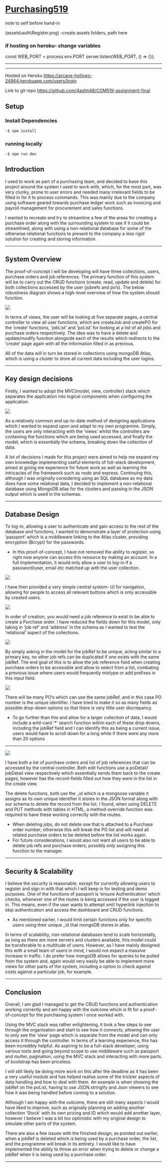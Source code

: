 # [Purchasing519](https://github.com/4ashtj48/COM519-assignment)


note to self before hand-in

(assets\auth\Register.png)
-create assets folders, path here




### if hosting on heroku- change variables
const WEB_PORT = process.env.PORT
server.listen(WEB_PORT, () => {});

---
---


Hosted on Heroku
https://arcane-hollows-24964.herokuapp.com/users/login

Link to git repo 
https://github.com/4ashtj48/COM519-assignment-final

## Setup

### Install Dependencies

``` cmd
-$ npm install
```
### running locally
```
-$ npm run dev
```

## Introduction

I used to work as part of a purchasing team, and decided to base this project around the system I used to work with, which, for the most part, was very clunky, prone to user errors and needed many irrelevant fields to be filled in for it to process commands. This was mainly due to the company using software geared towards purchase ledger work such as invoicing and payroll management for procurement and sales functions.

I wanted to recreate and try to streamline a few of the areas for creating a purchase order along with the surrounding system to see if it could be streamlined, along with using a non-relational database for some of the otherwise relational functions to present to the company a less rigid solution for creating and storing information.

---

## System Overview

The proof-of-concept I will be developing will have three collections, users, purchase orders and job references. The primary function of this system will be to carry out the CRUD functions (create, read, update and delete) for both collections accessed by the user (jobrefs and po’s).
The below robustness diagram shows a high-level overview of how the system should function.

![](assets/robustness.png)

In terms of views, the user will be looking at five separate pages, a central controller to view all user functions, which are  createJob and createPO for the ‘create’ functions, ‘jobList’ and ‘poList’ for looking at a list of all jobs and purchase orders respectively. The idea was to have a delete and update/modify function alongside each of the results which redirects to the ‘create’ page again with all the information filled in as previous.

All of the data will in turn be stored in collections using mongoDB Atlas, which is using a cluster to store all current data including the user logins.

---

## Key design decisions

Firstly, I wanted to adopt the MVC(model, view, controller) stack which separates the application into logical components when configuring the application.

![](assets/mvcStack.png)

As a relatively common and up-to-date method of designing applications which I wanted to expand upon and adapt to my own programme. Simply, the users are only interacting with the ‘views’ whilst the controllers are containing the functions which are being used accessed, and finally the model, which is essentially the schema, breaking down the collection of data.

A lot of decisions I made for this project were aimed to help me expand my own knowledge   implementing useful elements of full-stack development, aimed at giving me experience for future work as well as learning the intricacies of the framework such as node and express.
Continuing this, although I was originally considering using an SQL database as my data does have some relational data, I decided to implement a non-relational database using MongoDB atlas for the clusters and passing in the JSON output which is used in the schemas.

---

## Database Design

To log-in, allowing a user to authenticate and gain access to the rest of the database and functions, I wanted to demonstrate a layer of protection using ‘passport’ which is a middleware linking to the Atlas cluster, providing encryption (Bcrypt) for the passwords. 

  *	In this proof-of-concept, I have not removed the ability to register, so right now anyone can access this resource by making an account. In a full implementation, it would only allow a user to log-in if a password/user, email etc matched up with the user collection.

![](assets/loginPage.png)

I have then provided a very simple central system- UI for navigation, allowing for people to access all relevant buttons which is only accessible by created users.

![](assets/centralServer.png)

In order of creation, you would need a job reference to exist to be able to create a Purchase order. I have reduced the fields down for this model, only taking in ‘job ref’ and ‘address’ in the schema as I wanted to test the ‘relational’ aspect of the collections.

![](assets/jobRef.png)

By simply asking in the model for the jobRef to be unique, acting similar to a primary key, no other job refs can be duplicated if one exists with the same jobRef. The end goal of this is to allow the job reference field when creating purchase orders to be accessible and allow to select from a list, combating a previous issue where users would frequently mistype or add prefixes in this input field.

![](assets/POcreation.png)

There will be many PO’s which can use the same jobRef, and in this case PO number is the unique identifier. I have tried to make it so as many fields as possible drop-down options so that there is very little user discrepancy.
  *	To go further than this and allow for a larger collection of data, I would include a wild-card ‘*’ search function within each of these drop downs, including the jobRef field and I can identify this as being a current issue, users would have to scroll down for a long while if there were any more than 20 options

---

![](assets/POlist.png)

I have both a list of purchase orders and list of job references that can be accessed by the central controller. 
Both edit functions use a poDetail/ jobDetail view respectively which essentially sends them back to the create pages, however has the record-fields filled out how they were in the list in the create view.

The delete functions, both use the _id which is a mongoose variable it assigns as its own unique identifier it stores in the JSON format along with our schema to delete the record from the list.
I found, when using DELETE and PUT methods with tables in HTML, a method-override function was required to have these working correctly with the routes.

  *	When deleting jobs, do not delete one that is attached to a Purchase order number, otherwise this will break the PO list and will need all related purchase orders to be deleted before the list works again.
  *	For future considerations, I would also not want all users to be able to delete job refs and purchase orders, possibly only assigning this function to the manager.

---

## Security & Scalability

I believe the security is reasonable, except for currently allowing users to register and sign in with that which I will keep in for testing and demo purposes. One of the functions of passport is ‘ensure Authentication’ which checks, whenever one of the routes is being accessed if the user is logged in.
This means, even if the user wants to attempt xml/ hyperlink injection to skip authentication and access the dashboard and CRUD functions.
  *	As mentioned earlier, I would limit certain functions only for specific users using their unique _id that mongoDB stores in atlas.

In terms of scalability, non-relational databases tend to scale horizontally, as long as there are more servers and clusters available, this model could be transferable to a multitude of users. However, as I have mainly designed this with a small team of users in mind, I would not expect a massive increase in traffic.
I do prefer how mongoDB allows for queries to be pulled from the system and, again would very easily be able to implement more views for other parts of the system, including a option to check against costs against a particular job, for example.


---

## Conclusion

Overall, I am glad I managed to get the CRUD functions and authentication working correctly and am happy with the outcome which is fit for a proof-of-concept for the purchasing system I once worked with.

Using the MVC stack was rather enlightening, it took a few steps to see through the organisation and start to see how it connects, allowing the user to only see the ‘view’ page which is separate from the model and can only access it through the controller. 
In terms of a learning experience, this has been incredibly helpful. As aspiring to be a full-stack developer, using various tools and going beyond scope to use middleware such as passport and multer, pagination, using the MVC stack and interacting with more parts of bootstrap has been priceless.

I will still likely be doing more work on this after the deadline as it has been a very useful module and has helped realise some of the trickier aspects of data handling and how to deal with them. An example is when showing the jobRef on the poList, having to use JSON.stringify and Json viewers to see how it was being handled before coming to a solution.

Although I am happy with the outcome, there are still many aspects I would have liked to improve, such as originally planning on adding another collection ‘Stock’ with its own pricing and ID which would add another layer, however I believe I was a bit too optimistic with my original design to simulate other parts of the system.

There are also a few issues with the finished design, as pointed out earlier, when a jobRef is deleted which is being used by a purchase order, the list, and the programme will break in its entirety. I would like to have implemented the ability to throw an error when trying to delete or change a jobRef when it is being used by a purchase order.

---

